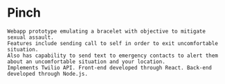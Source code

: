 # Pinch
	Webapp prototype emulating a bracelet with objective to mitigate sexual assault.
	Features include sending call to self in order to exit uncomfortable situation.
	Also has capability to send text to emergency contacts to alert them about an uncomfortable situation and your location.	
	Implements Twilio API. Front-end developed through React. Back-end developed through Node.js.

